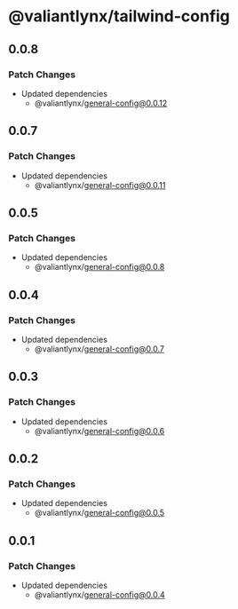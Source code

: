 # @valiantlynx/tailwind-config

## 0.0.8

### Patch Changes

- Updated dependencies
  - @valiantlynx/general-config@0.0.12

## 0.0.7

### Patch Changes

- Updated dependencies
  - @valiantlynx/general-config@0.0.11

## 0.0.5

### Patch Changes

- Updated dependencies
  - @valiantlynx/general-config@0.0.8

## 0.0.4

### Patch Changes

- Updated dependencies
  - @valiantlynx/general-config@0.0.7

## 0.0.3

### Patch Changes

- Updated dependencies
  - @valiantlynx/general-config@0.0.6

## 0.0.2

### Patch Changes

- Updated dependencies
  - @valiantlynx/general-config@0.0.5

## 0.0.1

### Patch Changes

- Updated dependencies
  - @valiantlynx/general-config@0.0.4
